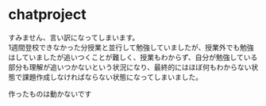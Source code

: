 # chatproject
すみません、言い訳になってしまいます。  
1週間登校できなかった分授業と並行して勉強していましたが、授業外でも勉強はしていましたが追いつくことが難しく、授業もわからず、自分が勉強している部分も理解が追いつかないという状況になり、最終的にはほぼ何もわからない状態で課題作成しなければならない状態になってしまいました。　　

作ったものは動かないです
